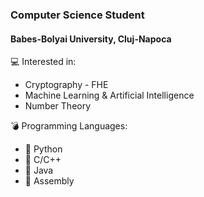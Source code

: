 ### Computer Science Student
 #### Babes-Bolyai University, Cluj-Napoca
 
 :computer: Interested in:
 * Cryptography - FHE
 * Machine Learning & Artificial Intelligence
 * Number Theory
 
 :bomb: Programming Languages:
 * :blue_book: Python
 * :closed_book: C/C++
 * :green_book: Java
 * :ledger: Assembly
<!--
**octatrifan/octatrifan** is a ✨ _special_ ✨ repository because its `README.md` (this file) appears on your GitHub profile.

Here are some ideas to get you started:

- 🔭 I’m currently working on ...
- 🌱 I’m currently learning ...
- 👯 I’m looking to collaborate on ...
- 🤔 I’m looking for help with ...
- 💬 Ask me about ...
- 📫 How to reach me: ...
- 😄 Pronouns: ...
- ⚡ Fun fact: ...
-->
